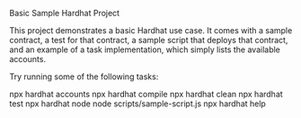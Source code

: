 Basic Sample Hardhat Project

This project demonstrates a basic Hardhat use case. It comes with a sample contract, a test for that contract, a sample script that deploys that contract, and an example of a task implementation, which simply lists the available accounts.

Try running some of the following tasks:

npx hardhat accounts
npx hardhat compile
npx hardhat clean
npx hardhat test
npx hardhat node
node scripts/sample-script.js
npx hardhat help